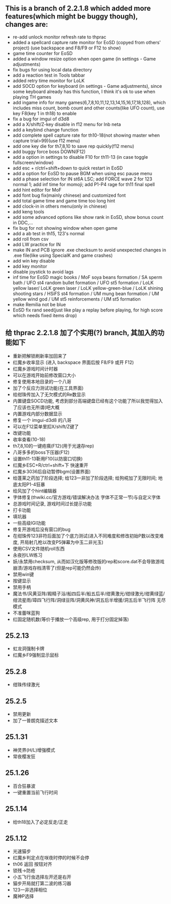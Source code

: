 ## This is a branch of 2.2.1.8 which added more features(which might be buggy though), changes are:
- re-add unlock monitor refresh rate to thprac
- added a spellcard capture rate monitor for EoSD (copyed from others' project) (use backspace and F8/F9 or F12 to show)
- game time counter for EoSD
- added a window resize option when open game (in settings - Game adjustments)
- fix bugs for using local data directory
- add a reaction test in Tools tabbar
- added retry time monitor for LoLK
- add SOCD option for keyboard (in settings - Game adjustments), since some keyboard already has this function, I think it's ok to use when playing TH games
- add ingame info for many games(6,7,8,10,11,12,13,14,15,16,17,18,128), which includes miss count, bomb count and other counts(like UFO count), use key F8(key 1 in th18) to enable
- fix a bug for imgui of d3d8
- add a X/shift/Z-key disable in f12 menu for lnb neta
- add a keybind change function
- add complete spell capture rate for th10-18(not showing master when capture trial>99)(use f12 menu)
- add one key die for th7,8,10 to save rep quickly(f12 menu)
- add buggy force boss DOWN(F12)
- add a option in settings to disable F10 for th11-13 (in case toggle fullscreen/window)
- add esc + r/ctrl+shift+down to quick restart in EoSD
- add a option for EoSD to pause BGM when using esc pause menu
- add a phase selection for IN st6A LSC;  add FORCE wave 2 for 123 normal 1; add inf time for momoji; add P1-P4 rage for th11 final spell
- add hint editor for MoF
- add font bug fix(mainly chinese) and customized font
- add total game time and game time too long hint
- add clock-in in others menu(only in chinese)
- add keng tools
- add some advanced options like show rank in EoSD, show bonus count in DDC,...
- fix bug for not showing window when open game
- add a ab test in th15, 123's normal
- add roll from csv
- add LW practice for IN
- make IN and PCB ignore .exe checksum to avoid unexpected changes in .exe file(like using SpecialK and game crashes)
- add win key disable
- add key monitor
- disable joystick to avoid lags
- inf time for EoSD magic books / MoF soya beans formation / SA sperm bath / UFO st4 random bullet formation / UFO st5 formation / LoLK yellow laser/ LoLK green laser / LoLK yellow-green-blue / LoLK shining shooting stars / HSiFS st4 formation / UM mung bean formation / UM yellow wind god / UM st5 reinforcements / UM st5 formation
- make Remilia not be blue
- EoSD fix rand seed(just like play a replay before playing, for high score which needs fixed items drop)

## 给 thprac 2.2.1.8 加了个实用(?) branch, 其加入的功能如下
- 重新把解锁刷新率加回来了
- 红魔乡收率显示 (进入 backspace 界面后按 F8/F9 或开 F12)
- 红魔乡游戏时间计时器
- 可以在游戏开始前修改窗口大小
- 修复使用本地目录的一个八哥
- 加了个反应力测试功能(在工具界面)
- 给绀珠传加入了无欠模式的Re数显示
- 内置键盘SOCD功能, 考虑到部分高端键盘已经有这个功能了所以我觉得加入了应该也无所谓(吧大概
- 内置游戏内部分数据显示
- 修复一个 imgui-d3d8 的八哥
- 可以在F12菜单里扣X/shift/Z键了
- 改键功能
- 收率查看(10-18)
- th7,8,10的一键疮痍(F12)(用于光速存rep)
- 八哥多多的boss下压器(F12)
- 设置th11-13靳用F10(以防窗口切换)
- 红魔乡ESC+R/ctrl+shift+下 快速重开
- 红魔乡3036后自动暂停bgm(设置界面)
- 给蓬莱之药加了阶段选择; 给123一非加了阶段选择; 给狗椛加了无限时间; 地底太阳P1-4狂暴
- 给风加了个hint编辑器
- 字体修复(thwiki.cc/官方游戏/错误解决办法   字体不正常一节)与自定义字体
- 总游戏时间记录, 游戏时间过长提示功能
- 打卡功能
- 填坑器
- 一些高级IGI功能
- 修复开游戏后没有窗口的bug
- 在绀珠传123非符后面加了个底力测试(进入不同难度和修改初始P数以改变难度, 开局射几枪以改变P5弹幕为中玉二非光玉)
- 使用CSV文件随机roll东西
- 永夜抄LW练习
- 妖/永禁用checksum, 从而如汉化版等修改版的rep和score.dat不会导致游戏崩溃/游戏存档清零了(但是rep可能仍然会炸)
- 禁用win键
- 按键显示
- 禁用手柄
- 魔法书/风黄豆阵/殿精子浴/船四后半/船五后半/绀黄激光/绀绿激光/绀黄绿蓝/绀流星雨/璋四飞行阵/洞绿豆阵/洞黄风神/洞五后半增援/洞五后半飞行阵 无尽模式
- 不准蕾咪蓝狗
- 红固定随机数(等价于播放一个高级rep, 用于打分固定掉落)

## 25.2.13
- 虹龙洞强制卡牌
- 红魔乡F9强制显示鼠标

## 25.2.8
- 绀珠传绿激光

## 25.2.5
- 禁用更新
- 加了一普朗克描述文本

## 25.1.31
- 神灵界(H/L)增强模式
- 常夜樱发狂

## 25.1.26
- 百合狂暴波
- 一键重置当前飞行时间

## 25.1.14
- 给th18加入了必定反走/正走

## 25.1.12
- 光速猫步
- 红魔乡判定点在咲夜时停的时候不会停
- th06 返回 按钮对齐
- 锁残->防疮
- 小五飞行虫选择左开还是右开
- 猫步开局就打第二波的练习器
- 123一非选择相位
- 魔神P选择